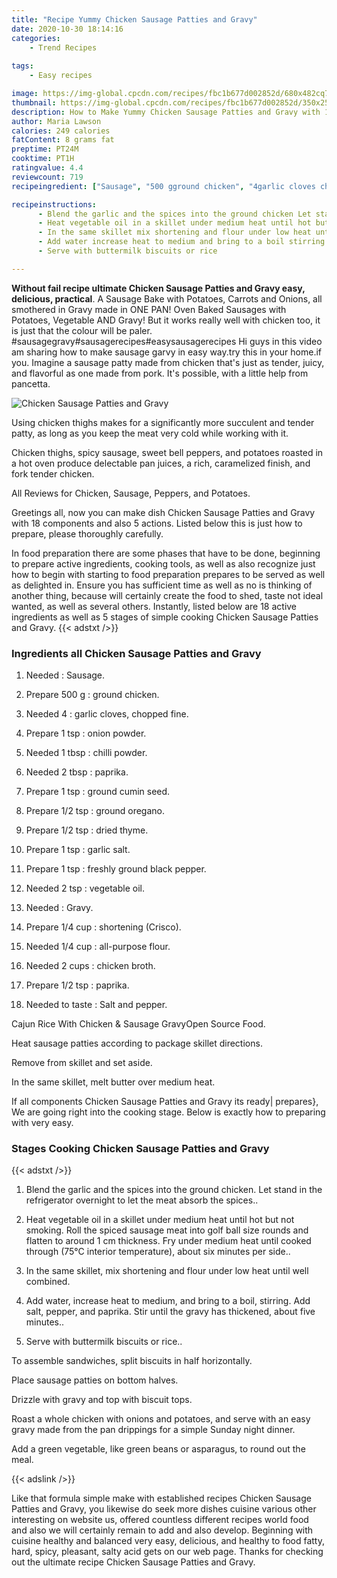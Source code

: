 ```yaml
---
title: "Recipe Yummy Chicken Sausage Patties and Gravy"
date: 2020-10-30 18:14:16
categories:
    - Trend Recipes
    
tags:
    - Easy recipes

image: https://img-global.cpcdn.com/recipes/fbc1b677d002852d/680x482cq70/chicken-sausage-patties-and-gravy-recipe-main-photo.jpg
thumbnail: https://img-global.cpcdn.com/recipes/fbc1b677d002852d/350x250cq70/chicken-sausage-patties-and-gravy-recipe-main-photo.jpg
description: How to Make Yummy Chicken Sausage Patties and Gravy with 18 ingredients and 5 stages of easy cooking.
author: Maria Lawson
calories: 249 calories
fatContent: 8 grams fat
preptime: PT24M
cooktime: PT1H
ratingvalue: 4.4
reviewcount: 719
recipeingredient: ["Sausage", "500 gground chicken", "4garlic cloves chopped fine", "1 tsponion powder", "1 tbspchilli powder", "2 tbsppaprika", "1 tspground cumin seed", "1/2 tspground oregano", "1/2 tspdried thyme", "1 tspgarlic salt", "1 tspfreshly ground black pepper", "2 tspvegetable oil", "Gravy", "1/4 cupshortening Crisco", "1/4 cupallpurpose flour", "2 cupschicken broth", "1/2 tsppaprika", "to tasteSalt and pepper"]

recipeinstructions: 
      - Blend the garlic and the spices into the ground chicken Let stand in the refrigerator overnight to let the meat absorb the spices 
      - Heat vegetable oil in a skillet under medium heat until hot but not smoking Roll the spiced sausage meat into golf ball size rounds and flatten to around 1 cm thickness Fry under medium heat until cooked through 75C interior temperature about six minutes per side 
      - In the same skillet mix shortening and flour under low heat until well combined 
      - Add water increase heat to medium and bring to a boil stirring Add salt pepper and paprika Stir until the gravy has thickened about five minutes 
      - Serve with buttermilk biscuits or rice

---
```




**Without fail recipe ultimate Chicken Sausage Patties and Gravy easy, delicious, practical**. A Sausage Bake with Potatoes, Carrots and Onions, all smothered in Gravy made in ONE PAN! Oven Baked Sausages with Potatoes, Vegetable AND Gravy! But it works really well with chicken too, it is just that the colour will be paler. #sausagegravy#sausagerecipes#easysausagerecipes Hi guys in this video am sharing how to make sausage garvy in easy way.try this in your home.if you. Imagine a sausage patty made from chicken that&#39;s just as tender, juicy, and flavorful as one made from pork. It&#39;s possible, with a little help from pancetta.


![Chicken Sausage Patties and Gravy](https://img-global.cpcdn.com/recipes/fbc1b677d002852d/680x482cq70/chicken-sausage-patties-and-gravy-recipe-main-photo.jpg "Chicken Sausage Patties and Gravy")



Using chicken thighs makes for a significantly more succulent and tender patty, as long as you keep the meat very cold while working with it.

Chicken thighs, spicy sausage, sweet bell peppers, and potatoes roasted in a hot oven produce delectable pan juices, a rich, caramelized finish, and fork tender chicken.

All Reviews for Chicken, Sausage, Peppers, and Potatoes.


Greetings all, now you can make dish Chicken Sausage Patties and Gravy with 18 components and also 5 actions. Listed below this is just how to prepare, please thoroughly carefully.

In food preparation there are some phases that have to be done, beginning to prepare active ingredients, cooking tools, as well as also recognize just how to begin with starting to food preparation prepares to be served as well as delighted in. Ensure you has sufficient time as well as no is thinking of another thing, because will certainly create the food to shed, taste not ideal wanted, as well as several others. Instantly, listed below are 18 active ingredients as well as 5 stages of simple cooking Chicken Sausage Patties and Gravy.
{{< adstxt />}}

### Ingredients all Chicken Sausage Patties and Gravy


1. Needed  : Sausage.

1. Prepare 500 g : ground chicken.

1. Needed 4 : garlic cloves, chopped fine.

1. Prepare 1 tsp : onion powder.

1. Needed 1 tbsp : chilli powder.

1. Needed 2 tbsp : paprika.

1. Prepare 1 tsp : ground cumin seed.

1. Prepare 1/2 tsp : ground oregano.

1. Prepare 1/2 tsp : dried thyme.

1. Prepare 1 tsp : garlic salt.

1. Prepare 1 tsp : freshly ground black pepper.

1. Needed 2 tsp : vegetable oil.

1. Needed  : Gravy.

1. Prepare 1/4 cup : shortening (Crisco).

1. Needed 1/4 cup : all-purpose flour.

1. Needed 2 cups : chicken broth.

1. Prepare 1/2 tsp : paprika.

1. Needed to taste : Salt and pepper.


Cajun Rice With Chicken &amp; Sausage GravyOpen Source Food.

Heat sausage patties according to package skillet directions.

Remove from skillet and set aside.

In the same skillet, melt butter over medium heat.


If all components Chicken Sausage Patties and Gravy its ready| prepares}, We are going right into the cooking stage. Below is exactly how to preparing with very easy.

### Stages Cooking Chicken Sausage Patties and Gravy

{{< adstxt />}}


1. Blend the garlic and the spices into the ground chicken. Let stand in the refrigerator overnight to let the meat absorb the spices..



1. Heat vegetable oil in a skillet under medium heat until hot but not smoking. Roll the spiced sausage meat into golf ball size rounds and flatten to around 1 cm thickness. Fry under medium heat until cooked through (75°C interior temperature), about six minutes per side..



1. In the same skillet, mix shortening and flour under low heat until well combined.



1. Add water, increase heat to medium, and bring to a boil, stirring. Add salt, pepper, and paprika. Stir until the gravy has thickened, about five minutes..



1. Serve with buttermilk biscuits or rice..




To assemble sandwiches, split biscuits in half horizontally.

Place sausage patties on bottom halves.

Drizzle with gravy and top with biscuit tops.

Roast a whole chicken with onions and potatoes, and serve with an easy gravy made from the pan drippings for a simple Sunday night dinner.

Add a green vegetable, like green beans or asparagus, to round out the meal.


{{< adslink />}}

Like that formula simple make with established recipes Chicken Sausage Patties and Gravy, you likewise do seek more dishes cuisine various other interesting on website us, offered countless different recipes world food and also we will certainly remain to add and also develop. Beginning with cuisine healthy and balanced very easy, delicious, and healthy to food fatty, hard, spicy, pleasant, salty acid gets on our web page. Thanks for checking out the ultimate recipe Chicken Sausage Patties and Gravy.
